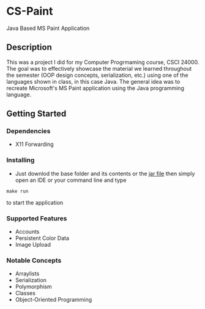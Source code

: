 # CS-Paint

Java Based MS Paint Application

## Description

This was a project I did for my Computer Progrmaming course, CSCI 24000. The goal was to effectively showcase the material we learned throughout the semester (OOP design concepts, serialization, etc.) using one of the languages shown in class, in this case Java. The general idea was to recreate Microsoft's MS Paint application using the Java programming language.

## Getting Started

### Dependencies

* X11 Forwarding

### Installing

* Just downlod the base folder and its contents or the [jar file](https://github.com/MaFalana/CS-Paint/raw/main/base/csPaint.jar) then simply open an IDE or your command line and type 

 ```make run ```

to start the application

### Supported Features
* Accounts
* Persistent Color Data
* Image Upload

### Notable Concepts
* Arraylists
* Serialization
* Polymorphism
* Classes
* Object-Oriented Programming
